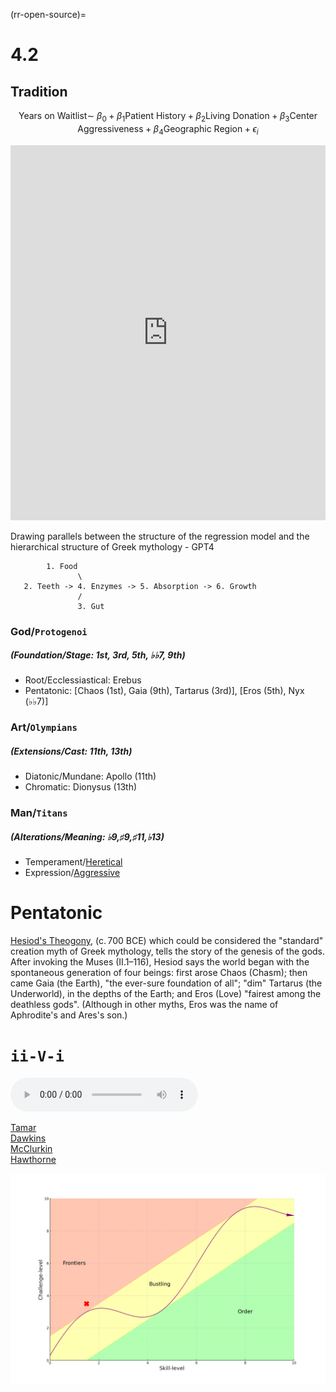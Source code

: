 (rr-open-source)=
# 4.2

## Tradition


$$
  \text{Years on Waitlist} \sim \ \beta_0 + \beta_1 \text{Patient History} + \beta_2 \text{Living Donation} + \beta_3 \text{Center Aggressiveness} + \beta_4 \text{Geographic Region} + \epsilon_i
$$


<iframe src="https://www.youtube.com/embed/raexpEkkgso" width="100%" height="600px" style="border:none"></iframe>
   
Drawing parallels between the structure of the regression model and the hierarchical structure of Greek mythology - GPT4

  

 
            1. Food
                   \
       2. Teeth -> 4. Enzymes -> 5. Absorption -> 6. Growth
                   /
                   3. Gut



### God/`Protogenoi`
##### (Foundation/Stage: 1st, 3rd, 5th, ♭♭7, 9th)
- Root/Ecclessiastical: Erebus
- Pentatonic: [Chaos (1st), Gaia (9th), Tartarus (3rd)], [Eros (5th), Nyx (♭♭7)]
   
### Art/`Olympians`
##### (Extensions/Cast: 11th, 13th)
- Diatonic/Mundane: Apollo (11th)
- Chromatic: Dionysus (13th)

### Man/`Titans`
##### (Alterations/Meaning: ♭9,♯9,♯11,♭13) 
- Temperament/[Heretical](https://www.gutenberg.org/cache/epub/27458/pg27458-images.html)
- Expression/[Aggressive](https://onlinelibrary.wiley.com/doi/full/10.1111/j.1600-6143.2011.03789.x)
  

# Pentatonic

[Hesiod's Theogony](https://en.wikipedia.org/wiki/Greek_primordial_deities#Hesiod's_primordial_genealogy), (c. 700 BCE) which could be considered the "standard" creation myth of Greek mythology, tells the story of the genesis of the gods. After invoking the Muses (II.1–116), Hesiod says the world began with the spontaneous generation of four beings: first arose Chaos (Chasm); then came Gaia (the Earth), "the ever-sure foundation of all"; "dim" Tartarus (the Underworld), in the depths of the Earth; and Eros (Love) "fairest among the deathless gods". (Although in other myths, Eros was the name of Aphrodite's and Ares's son.)

# `ii-V-i`

<audio controls>
  <source src="ii-v-I.mp3" type="audio/mp3">
  Your browser does not support the audio element.
</audio>

[Tamar](https://www.youtube.com/watch?v=kQCCftEPl4M)        
[Dawkins](https://www.youtube.com/watch?v=qCfarOP_-dA)         
[McClurkin](https://www.youtube.com/watch?v=ud-YSDFTboQ)         
[Hawthorne](https://www.youtube.com/watch?v=YDFl9goQD_c)        

![](https://github.com/abikesa/url/raw/main/frontier.png)


